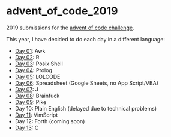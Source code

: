 # advent_of_code_2019

2019 submissions for the [advent of code challenge](https://adventofcode.com/2019).

This year, I have decided to do each day in a different language:
  - [Day 01](https://github.com/nitnelave/advent_of_code_2019/tree/master/01): Awk
  - [Day 02](https://github.com/nitnelave/advent_of_code_2019/tree/master/02): R
  - [Day 03](https://github.com/nitnelave/advent_of_code_2019/tree/master/03): Posix Shell
  - [Day 04](https://github.com/nitnelave/advent_of_code_2019/tree/master/04): Prolog
  - [Day 05](https://github.com/nitnelave/advent_of_code_2019/tree/master/05): LOLCODE
  - [Day 06](https://github.com/nitnelave/advent_of_code_2019/tree/master/06): Spreadsheet (Google Sheets, no App Script/VBA)
  - [Day 07](https://github.com/nitnelave/advent_of_code_2019/tree/master/07): J
  - [Day 08](https://github.com/nitnelave/advent_of_code_2019/tree/master/08): Brainfuck
  - [Day 09](https://github.com/nitnelave/advent_of_code_2019/tree/master/09): Pike
  - Day 10: Plain English (delayed due to technical problems)
  - [Day 11](https://github.com/nitnelave/advent_of_code_2019/tree/master/11): VimScript
  - Day 12: Forth (coming soon)
  - [Day 13](https://github.com/nitnelave/advent_of_code_2019/tree/master/13): C
